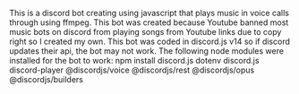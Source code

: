 This is a discord bot creating using javascript that plays music in voice calls through using ffmpeg.
This bot was created because Youtube banned most music bots on discord from playing songs from Youtube links due to copy right so I created my own.
This bot was coded in discord.js v14 so if discord updates their api, the bot may not work.
The following node modules were installed for the bot to work:
npm install discord.js dotenv discord.js discord-player @discordjs/voice @discordjs/rest @discordjs/opus @discordjs/builders
